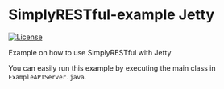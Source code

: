 # SimplyRESTful-example Jetty
[![License](https://img.shields.io/badge/License-Apache%202.0-blue.svg?style=plastic)](https://opensource.org/licenses/Apache-2.0)

Example on how to use SimplyRESTful with Jetty

You can easily run this example by executing the main class in `ExampleAPIServer.java`. 
